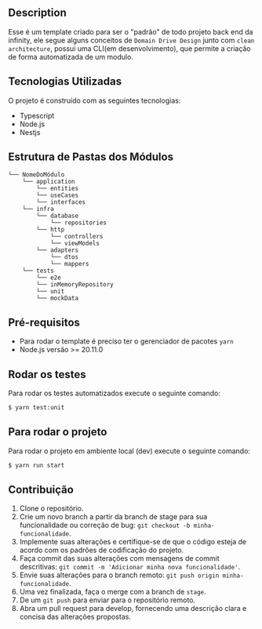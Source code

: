 ## Description

Esse é um template criado para ser o "padrão" de todo projeto back end da infinity, ele segue alguns conceitos de `Domain Drive Design` junto com `clean architecture`, possui uma CLI(em desenvolvimento), que permite a criação de forma automatizada de um modulo.

## Tecnologias Utilizadas

O projeto é construído com as seguintes tecnologias:

- Typescript
- Node.js
- Nestjs

## Estrutura de Pastas dos Módulos

```
└── NomeDoMódulo
    └── application
        └── entities
        └── useCases
        └── interfaces
    └── infra
        └── database
            └── repositories
        └── http
            └── controllers
            └── viewModels
        └── adapters
            └── dtos
            └── mappers
    └── tests
        └── e2e
        └── inMemoryRepository
        └── unit
        └── mockData
```

## Pré-requisitos

- Para rodar o template é preciso ter o gerenciador de pacotes `yarn`
- Node.js versão >= 20.11.0

## Rodar os testes

Para rodar os testes automatizados execute o seguinte comando:

```bash
$ yarn test:unit
```

## Para rodar o projeto

Para rodar o projeto em ambiente local (dev) execute o seguinte comando:

```bash
$ yarn run start
```

## Contribuição

1. Clone o repositório.
2. Crie um novo branch a partir da branch de stage para sua funcionalidade ou correção de bug: `git checkout -b minha-funcionalidade`.
3. Implemente suas alterações e certifique-se de que o código esteja de acordo com os padrões de codificação do projeto.
4. Faça commit das suas alterações com mensagens de commit descritivas: `git commit -m 'Adicionar minha nova funcionalidade'`.
5. Envie suas alterações para o branch remoto: `git push origin minha-funcionalidade`.
6. Uma vez finalizada, faça o merge com a branch de `stage`.
7. De um `git push` para enviar para o repositório remoto.
8. Abra um pull request para develop, fornecendo uma descrição clara e concisa das alterações propostas.
